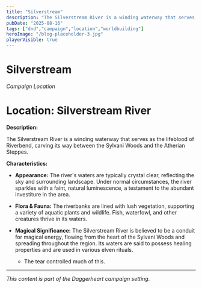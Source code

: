 ```yaml
---
title: "Silverstream"
description: "The Silverstream River is a winding waterway that serves as the lifeblood of Riverbend, carving its way between the Sylvani Woods and..."
pubDate: "2025-08-16"
tags: ["dnd","campaign","location","worldbuilding"]
heroImage: "/blog-placeholder-3.jpg"
playerVisible: true
---
```



# Silverstream
*Campaign Location*

# Location: Silverstream River

**Description:**

The Silverstream River is a winding waterway that serves as the lifeblood of Riverbend, carving its way between the Sylvani Woods and the Atherian Steppes.

**Characteristics:**

*   **Appearance:** The river's waters are typically crystal clear, reflecting the sky and surrounding landscape. Under normal circumstances, the river sparkles with a faint, natural luminescence, a testament to the abundant investiture in the area.
*   **Flora & Fauna:** The riverbanks are lined with lush vegetation, supporting a variety of aquatic plants and wildlife. Fish, waterfowl, and other creatures thrive in its waters.
*   **Magical Significance:** The Silverstream River is believed to be a conduit for magical energy, flowing from the heart of the Sylvani Woods and spreading throughout the region. Its waters are said to possess healing properties and are used in various elven rituals.

    * The tear controlled much of this.

---

*This content is part of the Daggerheart campaign setting.*
